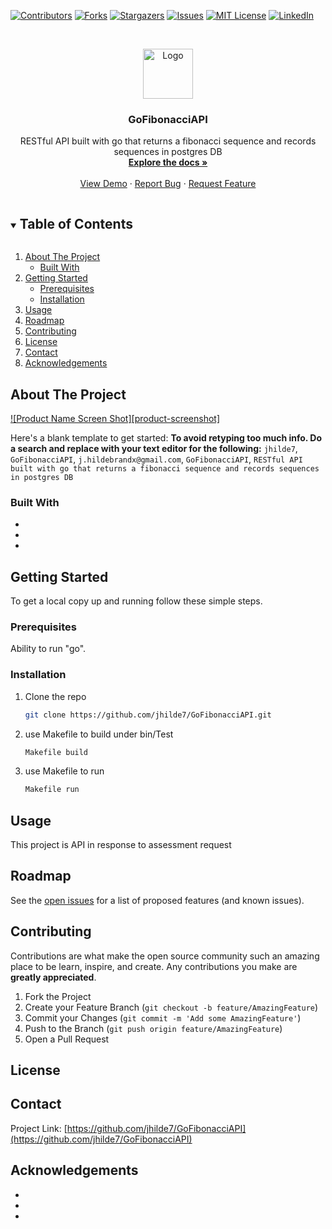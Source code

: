 <!--
*** Thanks for checking out the Best-README-Template. If you have a suggestion
*** that would make this better, please fork the repo and create a pull request
*** or simply open an issue with the tag "enhancement".
*** Thanks again! Now go create something AMAZING! :D
***
***
***
*** To avoid retyping too much info. Do a search and replace for the following:
*** jhilde7, repo_name, , j.hildebrandx@gmail.com, GoFibonacciAPI, RESTful API built with go that returns a fibonacci sequence and records sequences in postgres DB 
-->



<!-- PROJECT SHIELDS -->
<!--
*** I'm using markdown "reference style" links for readability.
*** Reference links are enclosed in brackets [ ] instead of parentheses ( ).
*** See the bottom of this document for the declaration of the reference variables
*** for contributors-url, forks-url, etc. This is an optional, concise syntax you may use.
*** https://www.markdownguide.org/basic-syntax/#reference-style-links
-->
[![Contributors][contributors-shield]][contributors-url]
[![Forks][forks-shield]][forks-url]
[![Stargazers][stars-shield]][stars-url]
[![Issues][issues-shield]][issues-url]
[![MIT License][license-shield]][license-url]
[![LinkedIn][linkedin-shield]][linkedin-url]



<!-- PROJECT LOGO -->
<br />
<p align="center">
  <a href="https://github.com/jhilde7/GoFibonacciAPI">
    <img src="images/logo.png" alt="Logo" width="80" height="80">
  </a>

  <h3 align="center">GoFibonacciAPI</h3>

  <p align="center">
    RESTful API built with go that returns a fibonacci sequence and records sequences in postgres DB 
    <br />
    <a href="https://github.com/jhilde7/GoFibonacciAPI"><strong>Explore the docs »</strong></a>
    <br />
    <br />
    <a href="https://github.com/jhilde7/GoFibonacciAPI">View Demo</a>
    ·
    <a href="https://github.com/jhilde7/GoFibonacciAPI/issues">Report Bug</a>
    ·
    <a href="https://github.com/jhilde7/GoFibonacciAPI/issues">Request Feature</a>
  </p>
</p>



<!-- TABLE OF CONTENTS -->
<details open="open">
  <summary><h2 style="display: inline-block">Table of Contents</h2></summary>
  <ol>
    <li>
      <a href="#about-the-project">About The Project</a>
      <ul>
        <li><a href="#built-with">Built With</a></li>
      </ul>
    </li>
    <li>
      <a href="#getting-started">Getting Started</a>
      <ul>
        <li><a href="#prerequisites">Prerequisites</a></li>
        <li><a href="#installation">Installation</a></li>
      </ul>
    </li>
    <li><a href="#usage">Usage</a></li>
    <li><a href="#roadmap">Roadmap</a></li>
    <li><a href="#contributing">Contributing</a></li>
    <li><a href="#license">License</a></li>
    <li><a href="#contact">Contact</a></li>
    <li><a href="#acknowledgements">Acknowledgements</a></li>
  </ol>
</details>



<!-- ABOUT THE PROJECT -->
## About The Project

[![Product Name Screen Shot][product-screenshot]](https://example.com)

Here's a blank template to get started:
**To avoid retyping too much info. Do a search and replace with your text editor for the following:**
`jhilde7`, `GoFibonacciAPI`, `j.hildebrandx@gmail.com`, `GoFibonacciAPI`, `RESTful API built with go that returns a fibonacci sequence and records sequences in postgres DB`


### Built With

* []()
* []()
* []()



<!-- GETTING STARTED -->
## Getting Started

To get a local copy up and running follow these simple steps.

### Prerequisites

Ability to run "go".

### Installation

1. Clone the repo
   ```sh
   git clone https://github.com/jhilde7/GoFibonacciAPI.git
   ```
2. use Makefile to build under bin/Test
   ```sh
   Makefile build
   ```
3. use Makefile to run
   ```sh
   Makefile run
   ```



<!-- USAGE EXAMPLES -->
## Usage

This project is API in response to assessment request



<!-- ROADMAP -->
## Roadmap

See the [open issues](https://github.com/jhilde7/GoFibonacciAPI/issues) for a list of proposed features (and known issues).



<!-- CONTRIBUTING -->
## Contributing

Contributions are what make the open source community such an amazing place to be learn, inspire, and create. Any contributions you make are **greatly appreciated**.

1. Fork the Project
2. Create your Feature Branch (`git checkout -b feature/AmazingFeature`)
3. Commit your Changes (`git commit -m 'Add some AmazingFeature'`)
4. Push to the Branch (`git push origin feature/AmazingFeature`)
5. Open a Pull Request



<!-- LICENSE -->
## License



<!-- CONTACT -->
## Contact

Project Link: [https://github.com/jhilde7/GoFibonacciAPI](https://github.com/jhilde7/GoFibonacciAPI)



<!-- ACKNOWLEDGEMENTS -->
## Acknowledgements

* []()
* []()
* []()





<!-- MARKDOWN LINKS & IMAGES -->
<!-- https://www.markdownguide.org/basic-syntax/#reference-style-links -->
[contributors-shield]: https://img.shields.io/github/contributors/jhilde7/repo.svg?style=for-the-badge
[contributors-url]: https://github.com/jhilde7/repo/graphs/contributors
[forks-shield]: https://img.shields.io/github/forks/jhilde7/repo.svg?style=for-the-badge
[forks-url]: https://github.com/jhilde7/repo/network/members
[stars-shield]: https://img.shields.io/github/stars/jhilde7/repo.svg?style=for-the-badge
[stars-url]: https://github.com/jhilde7/repo/stargazers
[issues-shield]: https://img.shields.io/github/issues/jhilde7/repo.svg?style=for-the-badge
[issues-url]: https://github.com/jhilde7/repo/issues
[license-shield]: https://img.shields.io/github/license/jhilde7/repo.svg?style=for-the-badge
[license-url]: https://github.com/jhilde7/repo/blob/master/LICENSE.txt
[linkedin-shield]: https://img.shields.io/badge/-LinkedIn-black.svg?style=for-the-badge&logo=linkedin&colorB=555
[linkedin-url]: https://linkedin.com/in/jhilde7